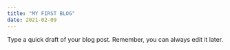 ```yaml
---
title: "MY FIRST BLOG"
date: 2021-02-09
---
```

Type a quick draft of your blog post. Remember, you can always edit it later.
